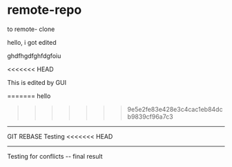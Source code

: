 # remote-repo
to remote- clone

hello, i got edited

ghdfhgdfghfdgfoiu

<<<<<<< HEAD

This is edited by GUI

=======
hello
>>>>>>> 9e5e2fe83e428e3c4cac1eb84dcb9839cf96a7c3

-----------------------
GIT REBASE Testing
<<<<<<< HEAD

-------------------------
Testing for conflicts -- final result
